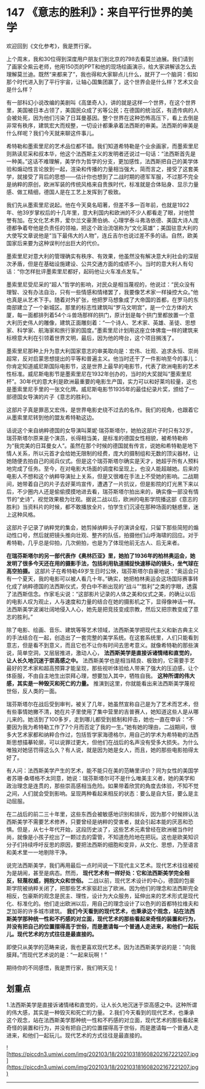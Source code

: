 # 147 《意志的胜利》：来自平行世界的美学

欢迎回到《文化参考》，我是贾行家。

上个周末，我和30位得到深度用户朋友们到北京的798去看莫兰迪展。我们请到了画家仝紫云老师，他用150页的PPT和他的现场绘画演示，给大家讲解该怎么去理解莫兰迪。既然“来都来了”，我也得和大家聊点儿什么，就开了一个脑洞：假如那个时代进入到了平行宇宙，让轴心国集团赢了，这个世界会是什么样？艺术又会是什么样？

有一部科幻小说改编的美剧叫《高堡奇人》，讲的就是这样一个世界，在这个世界里，美国被日本占领了，美国民众成了劣等公民；在德国的统治区，有遗传病的人会被处死，因为他们污染了日耳曼基因。整个世界在这种恐怖高压下，看上去倒是非常有秩序，建筑宏大而规整，一切设计都秉承着法西斯的审美。法西斯的审美是什么样呢？我们今天就来聊这件事儿。

希特勒和墨索里尼的艺术品位都不错。我们知道希特勒是个业余画家，而墨索里尼则熟读尼采和叔本华，他这个法西斯主义的发明者还说过一句话：“法西斯首先是一种美。”这话不难理解，美学作为哲学的分支，更加感性，法西斯把自己的美学体验和煽动性言论放到一起，渲染和传播的力量相当强大，简而言之，接受了这套美学，就接受了背后的思想——估计你也想到了二战时期的德军军服，不过那不完全是纳粹的原创，欧洲军装的传统风格来自贵族时代，标准就是合体贴身、显示力量感、做工精细，德国人是在工艺上发挥到了极致。

我们先从墨索里尼说起。他在今天臭名昭著，但差不多一百年前，也就是1922年、他39岁掌权后的十几年里，意大利国内和欧洲的不少人都看走了眼，对他赞誉有加。在文化艺术界，爱尔兰文豪萧伯纳、心理学泰斗弗洛依德、美国大诗人庞德都争着夸他是负责任的领袖，把这个政治流氓称为“文化英雄”；美国驻意大利的大使写文章说他是“当下最伟大的人物”，连丘吉尔也说过差不多的话。自然，欧美国家后来要为这种误判付出巨大的代价。

墨索里尼对意大利的管理确实有秩序、有效果，他虽然没有解决意大利社会的深层次矛盾，但是在基础设施建设、公共交通方面的成绩不小。当时的意大利人有句话：“你怎样批评墨索里尼都好，起码他让火车准点发车。”

墨索里尼受尼采的“超人”哲学的影响，对民众是相当蔑视的，他说过：“民众没有理智、没有办法自治，只有一些情感和情绪罢了，我要像艺术家一样操控大众。”他也真是从艺术下手。随着对外扩张，他把罗马想象成了大帝国的首都，在罗马的东南部建立了一个新城区。那里的标志性建筑叫“罗马文明宫”，是一个立方体的大厦，每一面都排列着54个斗兽场那样的拱门，原计划是每个拱门里都放置一个意大利历史伟人的雕像，建筑正面雕刻着：“一个诗人、艺术家、英雄、圣徒、思想家、科学家、航海家和旅行家的国度。”墨索里尼计划用这座立体佛龛一样的建筑来标榜意大利在引领着世界文明，最后，因为他的垮台，这个项目搁浅了。

墨索里尼那种上升为意大利国家意志的审美取向是：宏伟、壮观、追求永恒、崇尚超常，反对启蒙思想提出的平等和普遍主义。他当时还干了一件影响至今的事儿：你肯定知道威尼斯国际电影节，这是世界上最早的电影节，代表了欧洲电影的艺术性标准。威尼斯电影节是墨索里尼在1932年创办的，当时的大奖就叫“墨索里尼杯”。30年代的意大利是欧洲最重要的电影生产国，实力可以和好莱坞较量，这也是墨索里尼手里的一张文化牌。威尼斯电影节1935年的最佳纪录片奖，颁给了一部德国女导演的片子《意志的胜利》。

这部片子真是罪恶又宏伟，是世界电影史绕不过去的名作。我们的视角，也跟着它从墨索里尼转到他的盟友希特勒这边。

话说这个来自纳粹德国的女导演叫莱妮·瑞芬斯塔尔，她拍这部片子时只有32岁。瑞芬斯塔尔原来是个演员，长得相当美，是标准的德国女性相貌，被希特勒称为“我完美的日耳曼女人”。虽然在那个时候的德国就有传言，说她和希特勒是地下情人关系，所以元首才会给她无限制的经费，庞大的摄制组和无数的顶尖器材，让她随便去拍自己的阅兵仪式。但是这个瑞芬斯塔尔确实是天才，她超乎所有人预料地完成了任务。至今，在对电影大场面的调度和呈现上，也没人能超越她。后来的电影人不想和这个纳粹导演扯上关系，但是又很难在手法上不受她的影响。二战期间，她带着自己的片子去好莱坞宣传，遭遇了一片抗议，但是影院的灯光黑下来以后，不少圈内人还是偷偷摸摸地进去看，瑞芬斯塔尔拍出来的，确实像一部没有情节的“史诗”，视觉效果极为壮观。据说二战以后，欧洲的电影学院播这部《意志的胜利》当资料片的时候，都不敢播放全片，怕学生们沉浸在那种场面的魅惑里，迷上这种风格。

这部片子记录了纳粹党的集会，她剪掉纳粹头子的演讲全程，只留下那些简短的煽动性口号，然后就把镜头推向壮观、整齐的队伍，拍摄他们山呼海啸的回应。对于希特勒，几乎总是仰拍，几次俯拍，也是为了体现他前无古人、后无来者。

 **在瑞芬斯塔尔的另一部代表作《奥林匹亚》里，她拍了1936年的柏林奥运会，她发明了很多今天还在用的摄影手法，包括利用轨道捕捉快速移动的镜头，坐气球在高空拍摄。** 这部片子在希特勒49岁生日时公映，瑞芬斯塔尔自豪地说：“奥运会只有一个夏天，我的电影可以被人看几十年。”确实，她把柏林奥运会这场国际赛事转化成了纳粹德国的法西斯仪式，旁白中不断出现的“战斗”“胜利”之类的字眼，透露了法西斯信念。作家毛尖说：“这部影片记录的人体之美和仪式之美，的确让以后的电影人叹为观止，人与速度和力量的结合在她的摄影机之下，显得像神话一样。法西斯美学波澜壮阔地侵入人心，她先是把竞技变成宗教，然后又把宗教变成了意志的胜利。”

除了电影、绘画、音乐、建筑等等艺术领域，法西斯美学把现代主义和新古典主义的手法结合在一起，创造出了一套完整的美学系统。在这套系统里，人们只能看到意志，但是看不到意义，而且它也不让你有时间去思考意义。就像希特勒的那些演说，简单空洞，又层层推进，激动人心， **法西斯美学是直接诉诸情绪和直觉的，让人长久地沉迷于崇高感之中。** 法西斯美学也是相当精良、极致的，它需要手艺最好的艺术家和超高预算才能呈现，那些视听体验给人带来了强大的压迫感，让个体臣服，不由自主地生出崇拜心理，想要加入其中，牺牲自我。 **这种所谓的伟大感，其实是一种毁灭和死亡的力量。** 推演到这里，你就能看出来法西斯美学蔑视世俗，反人类的一面。

瑞芬斯塔尔在战后受到审判，被关了几年，她虽然宣称自己是为了艺术而艺术，但有些事情她撇不清，她在片子里使用了集中营里的吉普赛人，她知道这些人是从哪儿来的。她活到了100多岁，走到哪儿都受到抵制和抨击，她也一直在申诉：“不要因为我为希特勒工作了7个月而否定了我的一生。”她有她的理由，二战期间，很多大艺术家都和纳粹合作过，包括哲学家海德格尔，用自己的学术为希特勒的法西斯思想描摹轮廓，可以说罪过更大，但他们在战后的名声没有受多大损失。为什么唯独对她惩罚得这么久？有人说，就是因为她是女人，而且，她的那些电影拍得太好了。

有人问：法西斯美学产生的艺术，能不能只在美的范畴里评价？同为女性的美国学者苏珊·桑塔格不太同意，她说：瑞芬斯塔尔可不是什么唯美主义者，她的美学和政治理念是连贯的，那些崇高感相当危险。如果带着欣赏的角度去体验，不知不觉之间，人们就会受到影响。呈现两种看起来相反的状态：要么是自大狂，要么是主动屈服。

在二战后的前二三十年里，这些东西会被敏感地识别和排斥，因为那个时候辨认法西斯美学不需要艺术修养，只要曾经是纳粹的受害者，就会引起本能的厌恶和恐惧。但是，从七十年代开始，这段历史淡了，这些艺术元素曾经在欧洲被当作时尚，就像是小孩子挖出了一颗过去的雷管，不知道危险地在把玩。这也是欧美知识分子们持续呼吁反思的原因，要把法西斯的细胞和变异，从文化、思想，乃至语言和美术里一一地剔除干净。

说完法西斯美学，我们再用最后一点时间说一下现代主义艺术。现代艺术往往被视为是胡闹，甚至是病态。然而， **现代艺术有一样好处：它和法西斯美学完全相反，轻蔑权威，拥抱大众和世俗。** 二战以前，现代艺术设计的中心，德国的包豪斯学院被纳粹关闭了，把那些艺术家驱赶出了欧洲。因为他们的理念和法西斯完全相反，包豪斯的观念是民主、理性，设计为大众服务，延伸出来的艺术形式是现代化、标准化的。他们走出欧洲以后，用自己的理念设计了以色列的首都特拉维夫和芝加哥的许多城市建筑。 **我们今天看到的现代艺术，也秉承这个观念，站在法西斯美学那种统一性和不朽感的对立面，现代艺术的那些看起来奇怪的装置和行为，并没有把自己的位置摆得高于世俗，而是邀请每一个普通人走进来，和他们一起玩儿。现代艺术的方式往往是最直接的。**

即使只从美学的范畴来说，我也更喜欢现代艺术。因为法西斯美学说的是：“向我膜拜。”而现代艺术说的是：“一起来玩啊！”

期待你的不同感悟，我是贾行家，我们明天见！

## 划重点

1.法西斯美学是直接诉诸情绪和直觉的，让人长久地沉迷于崇高感之中。这种所谓的伟大感，其实是一种毁灭和死亡的力量。
2.我们今天看到的现代艺术，也秉承这个观念，站在法西斯美学那种统一性和不朽感的对立面，现代艺术的那些看起来奇怪的装置和行为，并没有把自己的位置摆得高于世俗，而是邀请每一个普通人走进来，和他们一起玩儿。现代艺术的方式往往是最直接的。

![https://piccdn3.umiwi.com/img/202103/18/202103181608202167221207.jpg](https://piccdn3.umiwi.com/img/202103/18/202103181608202167221207.jpg)

---
